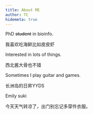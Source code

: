 ```yaml
---
title: About ME
author: TC
hidemeta: true
---
```


PhD ~~student~~ in bioinfo.

我喜欢吃海鲜比如皮皮虾

Interested in lots of things.

西北酱大骨也不错

Sometimes I play guitar and games.

长洲岛的日昇YYDS

Emily suki

今天天气转凉了，出门别忘记多穿件衣服。




